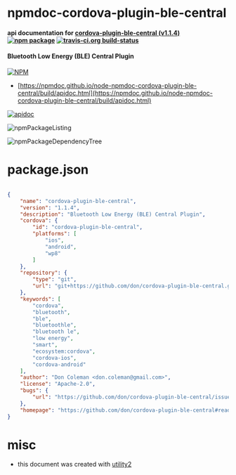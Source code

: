 # npmdoc-cordova-plugin-ble-central

#### api documentation for  [cordova-plugin-ble-central (v1.1.4)](https://github.com/don/cordova-plugin-ble-central#readme)  [![npm package](https://img.shields.io/npm/v/npmdoc-cordova-plugin-ble-central.svg?style=flat-square)](https://www.npmjs.org/package/npmdoc-cordova-plugin-ble-central) [![travis-ci.org build-status](https://api.travis-ci.org/npmdoc/node-npmdoc-cordova-plugin-ble-central.svg)](https://travis-ci.org/npmdoc/node-npmdoc-cordova-plugin-ble-central)

#### Bluetooth Low Energy (BLE) Central Plugin

[![NPM](https://nodei.co/npm/cordova-plugin-ble-central.png?downloads=true&downloadRank=true&stars=true)](https://www.npmjs.com/package/cordova-plugin-ble-central)

- [https://npmdoc.github.io/node-npmdoc-cordova-plugin-ble-central/build/apidoc.html](https://npmdoc.github.io/node-npmdoc-cordova-plugin-ble-central/build/apidoc.html)

[![apidoc](https://npmdoc.github.io/node-npmdoc-cordova-plugin-ble-central/build/screenCapture.buildCi.browser.%252Ftmp%252Fbuild%252Fapidoc.html.png)](https://npmdoc.github.io/node-npmdoc-cordova-plugin-ble-central/build/apidoc.html)

![npmPackageListing](https://npmdoc.github.io/node-npmdoc-cordova-plugin-ble-central/build/screenCapture.npmPackageListing.svg)

![npmPackageDependencyTree](https://npmdoc.github.io/node-npmdoc-cordova-plugin-ble-central/build/screenCapture.npmPackageDependencyTree.svg)



# package.json

```json

{
    "name": "cordova-plugin-ble-central",
    "version": "1.1.4",
    "description": "Bluetooth Low Energy (BLE) Central Plugin",
    "cordova": {
        "id": "cordova-plugin-ble-central",
        "platforms": [
            "ios",
            "android",
            "wp8"
        ]
    },
    "repository": {
        "type": "git",
        "url": "git+https://github.com/don/cordova-plugin-ble-central.git"
    },
    "keywords": [
        "cordova",
        "bluetooth",
        "ble",
        "bluetoothle",
        "bluetooth le",
        "low energy",
        "smart",
        "ecosystem:cordova",
        "cordova-ios",
        "cordova-android"
    ],
    "author": "Don Coleman <don.coleman@gmail.com>",
    "license": "Apache-2.0",
    "bugs": {
        "url": "https://github.com/don/cordova-plugin-ble-central/issues"
    },
    "homepage": "https://github.com/don/cordova-plugin-ble-central#readme"
}
```



# misc
- this document was created with [utility2](https://github.com/kaizhu256/node-utility2)
